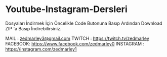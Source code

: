 # Youtube-Instagram-Dersleri

Dosyaları İndirmek İçin Öncelikle Code Butonuna Basıp Ardından Download ZIP 'a Basıp İndirebilirsiniz.

MAIL : zedmarley3@gmail.com
TWITCH : https://twitch.tv/zedmarley
FACEBOOK: https://www.facebook.com/zedmarley0
INSTAGRAM : https://instagram.com/zedmarley1
